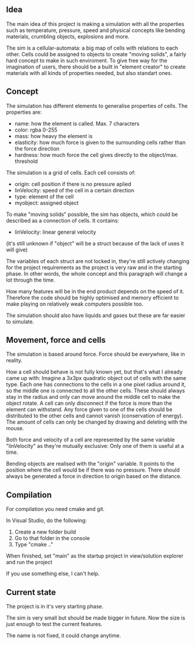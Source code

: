## Idea

The main idea of this project is making a simulation with all the properties such as temperature, pressure, speed
and physical concepts like bending materials, crumbling objects, explosions and more.

The sim is a cellular-automata: a big map of cells with relations to each other.
Cells could be assigned to objects to create "moving solids", a fairly hard concept to make in such enviroment.
To give free way for the imagination of users,
there should be a built in "element creator" to create materials with all kinds of properties needed, but also standart ones.


## Concept

The simulation has different elements to generalise properties of cells. The properties are:
- name: how the element is called. Max. 7 characters
- color: rgba 0-255
- mass: how heavy the element is
- elasticity: how much force is given to the surrounding cells rather than the force direction
- hardness: how much force the cell gives directly to the object/max. threshold

The simulation is a grid of cells. Each cell consists of:
- origin: cell position if there is no pressure aplied
- linVelocity: speed of the cell in a certain direction
- type: element of the cell
- myobject: assigned object

To make "moving solids" possible, the sim has objects, which could be described as a connection of cells. It contains:
- linVelocity: linear general velocity

(it's still unknown if "object" will be a struct because of the lack of uses it will give)

The variables of each struct are not locked in,
they're still actively changing for the project requirements as the project is very raw and in the starting phase.
In other words, the whole concept and this paragraph will change a lot through the time.

How many features will be in the end product depends on the speed of it.
Therefore the code should be highly optimised and memory efficient to make playing on relatively weak computers possible too.

The simulation should also have liquids and gases but these are far easier to simulate.


## Movement, force and cells

The simulation is based around force. Force should be everywhere, like in reality.

How a cell should behave is not fully known yet, but that's what I already came up with:
Imagine a 3x3px quadratic object out of cells with the same type.
Each one has connections to the cells in a one pixel radius around it, so the middle one is connected to all the other cells.
These should always stay in the radius and only can move around the middle cell to make the object rotate.
A cell can only disconnect if the force is more than the element can withstand.
Any force given to one of the cells should be distributed to the other cells and cannot vanish (conservation of energy).
The amount of cells can only be changed by drawing and deleting with the mouse.

Both force and velocity of a cell are represented by the same variable "linVelocity" as they're mutually exclusive:
Only one of them is useful at a time.

Bending objects are realised with the "origin" variable. It points to the position where the cell would be if there was no pressure.
There should always be generated a force in direction to origin based on the distance.


## Compilation

For compilation you need cmake and git.

In Visual Studio, do the following:
1. Create a new folder build
2. Go to that folder in the console
3. Type "cmake .."

When finished, set "main" as the startup project in view/solution explorer and run the project

If you use something else, I can't help.


## Current state

The project is in it's very starting phase.

The sim is very small but should be made bigger in future. Now the size is just enough to test the current features.

The name is not fixed, it could change anytime.